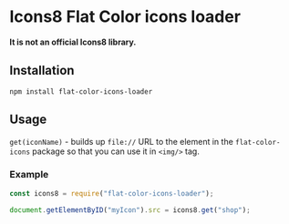 # Icons8 Flat Color icons loader
**It is not an official Icons8 library.**

## Installation
```shell
npm install flat-color-icons-loader
```

## Usage

`get(iconName)` - builds up `file://` URL to the element in the `flat-color-icons` package so that you can use it in `<img/>` tag.
### Example
```javascript
const icons8 = require("flat-color-icons-loader");

document.getElementByID("myIcon").src = icons8.get("shop");
```